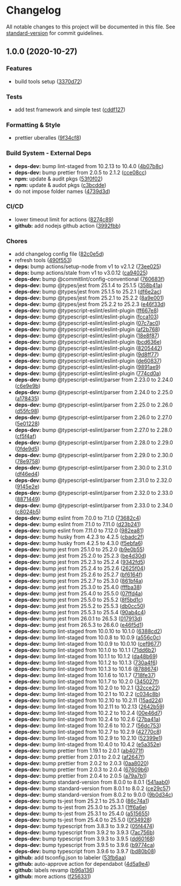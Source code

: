 # Changelog

All notable changes to this project will be documented in this file. See [standard-version](https://github.com/conventional-changelog/standard-version) for commit guidelines.

## 1.0.0 (2020-10-27)

### Features

- build tools setup ([3370d72](https://github.com/hypercliq/T-800/commit/3370d7221cc2d9914680656d2f919eb38c23fafe))

### Tests

- add test framework and simple test ([cddf127](https://github.com/hypercliq/T-800/commit/cddf1275b627ed6bc93e970dcd211249d73682ea))

### Formatting & Style

- prettier uberalles ([9f34cf8](https://github.com/hypercliq/T-800/commit/9f34cf88ffc8e2cf4cefcd836706911d6995db6e))

### Build System - External Deps

- **deps-dev:** bump lint-staged from 10.2.13 to 10.4.0 ([4b07b8c](https://github.com/hypercliq/T-800/commit/4b07b8c887274213366587601f88833afdbc3290))
- **deps-dev:** bump prettier from 2.0.5 to 2.1.2 ([cce08cc](https://github.com/hypercliq/T-800/commit/cce08cc81031247ef3ef0500134cf4ab66819769))
- **npm:** update & audit pkgs ([53f0f02](https://github.com/hypercliq/T-800/commit/53f0f0249ad8766f9da11d4d5d0ad0acde4616fa))
- **npm:** update & audot pkgs ([c3bcdde](https://github.com/hypercliq/T-800/commit/c3bcdde92b20e830b782b27875aaad54e3738bdb))
- do not impose folder names ([4739d3d](https://github.com/hypercliq/T-800/commit/4739d3d51e1501336cd163ab2f52ec2f10b85df8))

### CI/CD

- lower timeout limit for actions ([8274c89](https://github.com/hypercliq/T-800/commit/8274c89aed39c90d4a952c3d89e4a496c9bfb965))
- **github:** add nodejs github action ([3992fbb](https://github.com/hypercliq/T-800/commit/3992fbbb935cc0f859ca91ceb328d52156659f35))

### Chores

- add changelog config file ([82c0e5d](https://github.com/hypercliq/T-800/commit/82c0e5de92af8785eca864296b556cec41c50f3d))
- refresh tools ([490f553](https://github.com/hypercliq/T-800/commit/490f553c2c2d62e54885fe4e332535e47fdf0918))
- **deps:** bump actions/setup-node from v1 to v2.1.2 ([73ee025](https://github.com/hypercliq/T-800/commit/73ee0255918502ed080fbc0c7dd6c424cf5a91a6))
- **deps:** bump actions/stale from v1 to v3.0.12 ([ca94025](https://github.com/hypercliq/T-800/commit/ca9402568693cdaa09f16a5d392ec9fffe6758d1))
- **deps-dev:** bump @commitlint/config-conventional ([760683f](https://github.com/hypercliq/T-800/commit/760683f3481da8024c26420e56ebdd031bc139c0))
- **deps-dev:** bump @types/jest from 25.1.4 to 25.1.5 ([358b41a](https://github.com/hypercliq/T-800/commit/358b41a029cf5c6c526d3410815f5564c51e7415))
- **deps-dev:** bump @types/jest from 25.1.5 to 25.2.1 ([df6e2ac](https://github.com/hypercliq/T-800/commit/df6e2ac2191f97ab57cccdc514a79c6ae00f4891))
- **deps-dev:** bump @types/jest from 25.2.1 to 25.2.2 ([8a9e001](https://github.com/hypercliq/T-800/commit/8a9e00149cd51686ddcc8ac7e8e7fb74c6caecc4))
- **deps-dev:** bump @types/jest from 25.2.2 to 25.2.3 ([e46f33d](https://github.com/hypercliq/T-800/commit/e46f33d7557a393cd42ade1f6c1b51a664eecbcf))
- **deps-dev:** bump @typescript-eslint/eslint-plugin ([ff667e8](https://github.com/hypercliq/T-800/commit/ff667e82b541e11e5a89aada659e58c0fcbc9578))
- **deps-dev:** bump @typescript-eslint/eslint-plugin ([fcca103](https://github.com/hypercliq/T-800/commit/fcca1033af7bf09a3030ec6f916f93e24eb7805a))
- **deps-dev:** bump @typescript-eslint/eslint-plugin ([07c7ac0](https://github.com/hypercliq/T-800/commit/07c7ac07e69838579a6b9e8abcb3ef43987361a6))
- **deps-dev:** bump @typescript-eslint/eslint-plugin ([af2b768](https://github.com/hypercliq/T-800/commit/af2b768e8293eb2126062c405753e903313a4b6b))
- **deps-dev:** bump @typescript-eslint/eslint-plugin ([18e8f87](https://github.com/hypercliq/T-800/commit/18e8f87aa720bb3a05cc22270b88e2ec8a3aeb3d))
- **deps-dev:** bump @typescript-eslint/eslint-plugin ([bcd636e](https://github.com/hypercliq/T-800/commit/bcd636e45bc63e1b4bfaf2e7e5c7df1121220cde))
- **deps-dev:** bump @typescript-eslint/eslint-plugin ([8205442](https://github.com/hypercliq/T-800/commit/820544268cb81eb2a10abfdbc5d849b1268e2532))
- **deps-dev:** bump @typescript-eslint/eslint-plugin ([9d8ff77](https://github.com/hypercliq/T-800/commit/9d8ff772fa2810cbec52ea5aafa47b692bfe76dd))
- **deps-dev:** bump @typescript-eslint/eslint-plugin ([de60837](https://github.com/hypercliq/T-800/commit/de60837a89a45369ff2b660ef4828875da973573))
- **deps-dev:** bump @typescript-eslint/eslint-plugin ([9891ae9](https://github.com/hypercliq/T-800/commit/9891ae981f68d3dc28a49366bc9130e592dbd781))
- **deps-dev:** bump @typescript-eslint/eslint-plugin ([774cd0a](https://github.com/hypercliq/T-800/commit/774cd0af2134a654becc903a84e659ffacec3bf4))
- **deps-dev:** bump @typescript-eslint/parser from 2.23.0 to 2.24.0 ([c6e9e9b](https://github.com/hypercliq/T-800/commit/c6e9e9b9b214711bb2be764f59dd97b704149a18))
- **deps-dev:** bump @typescript-eslint/parser from 2.24.0 to 2.25.0 ([a178435](https://github.com/hypercliq/T-800/commit/a17843568b41413840c5007a88d5c72b44dc96a4))
- **deps-dev:** bump @typescript-eslint/parser from 2.25.0 to 2.26.0 ([d55fc98](https://github.com/hypercliq/T-800/commit/d55fc98afa9df0f49888834d5a7ce9627620e8ef))
- **deps-dev:** bump @typescript-eslint/parser from 2.26.0 to 2.27.0 ([5e01228](https://github.com/hypercliq/T-800/commit/5e012281642f6eb6733d0a0decd6242a5feaa749))
- **deps-dev:** bump @typescript-eslint/parser from 2.27.0 to 2.28.0 ([cf5f4af](https://github.com/hypercliq/T-800/commit/cf5f4af0b213ed995f30d07815c39c909a33e86c))
- **deps-dev:** bump @typescript-eslint/parser from 2.28.0 to 2.29.0 ([0fde9d5](https://github.com/hypercliq/T-800/commit/0fde9d53ae20bad9797c73e1eca99b9004fc61f3))
- **deps-dev:** bump @typescript-eslint/parser from 2.29.0 to 2.30.0 ([78e9758](https://github.com/hypercliq/T-800/commit/78e9758511e6351804e2545c75c7541ae83b5506))
- **deps-dev:** bump @typescript-eslint/parser from 2.30.0 to 2.31.0 ([df46ed4](https://github.com/hypercliq/T-800/commit/df46ed4d599220c645cae201669ac8c4c165a868))
- **deps-dev:** bump @typescript-eslint/parser from 2.31.0 to 2.32.0 ([9145e2e](https://github.com/hypercliq/T-800/commit/9145e2e7d00658e4bc3d8cece6dc8d2b5502b4d9))
- **deps-dev:** bump @typescript-eslint/parser from 2.32.0 to 2.33.0 ([8871449](https://github.com/hypercliq/T-800/commit/8871449220cd394738ce353c64bdd9ef742d527a))
- **deps-dev:** bump @typescript-eslint/parser from 2.33.0 to 2.34.0 ([c8024b5](https://github.com/hypercliq/T-800/commit/c8024b5ec8c1bb403734848e4e956f66a4c493c8))
- **deps-dev:** bump eslint from 7.0.0 to 7.1.0 ([73682c4](https://github.com/hypercliq/T-800/commit/73682c4ef5bd7c778fdc3573e12cf4b2eddd2b68))
- **deps-dev:** bump eslint from 7.1.0 to 7.11.0 ([d23b241](https://github.com/hypercliq/T-800/commit/d23b241f6e1e7f8a5fd70a6d349f821027a7eea3))
- **deps-dev:** bump eslint from 7.11.0 to 7.12.0 ([982ea81](https://github.com/hypercliq/T-800/commit/982ea810bca5ce4c027837529340c736550533df))
- **deps-dev:** bump husky from 4.2.3 to 4.2.5 ([cbadc2f](https://github.com/hypercliq/T-800/commit/cbadc2fd6e8a29d3af0412775fb1b9a51d996a7b))
- **deps-dev:** bump husky from 4.2.5 to 4.3.0 ([f5ebfa6](https://github.com/hypercliq/T-800/commit/f5ebfa63fda26e05f092a43ca7dadfee043e2ce3))
- **deps-dev:** bump jest from 25.1.0 to 25.2.0 ([b9e0b55](https://github.com/hypercliq/T-800/commit/b9e0b55eb042b1aacc5921d4c31414385eb97da4))
- **deps-dev:** bump jest from 25.2.0 to 25.2.3 ([be4d30d](https://github.com/hypercliq/T-800/commit/be4d30d2e7930e3fc550483fe54af9fd8d830977))
- **deps-dev:** bump jest from 25.2.3 to 25.2.4 ([9342fd5](https://github.com/hypercliq/T-800/commit/9342fd53ffa735351769a09649832cfe3dd61048))
- **deps-dev:** bump jest from 25.2.4 to 25.2.6 ([2625f04](https://github.com/hypercliq/T-800/commit/2625f0464a08092090abc0d47df303b0e09ca18c))
- **deps-dev:** bump jest from 25.2.6 to 25.2.7 ([bf6164f](https://github.com/hypercliq/T-800/commit/bf6164f15eef37db0b89cfcb73a15c3813fc62fb))
- **deps-dev:** bump jest from 25.2.7 to 25.3.0 ([861bf4a](https://github.com/hypercliq/T-800/commit/861bf4a2a0a784b46746b1f2a1bd711431876746))
- **deps-dev:** bump jest from 25.3.0 to 25.4.0 ([fffba38](https://github.com/hypercliq/T-800/commit/fffba38547b33efde8dc27a87c0bbd20119b64d8))
- **deps-dev:** bump jest from 25.4.0 to 25.5.0 ([07ffd4a](https://github.com/hypercliq/T-800/commit/07ffd4a11da1a261641ab30d61422d2ef40a3627))
- **deps-dev:** bump jest from 25.5.0 to 25.5.2 ([8f5bd1c](https://github.com/hypercliq/T-800/commit/8f5bd1ca68fd7ba30e92427ea1806502c9209cff))
- **deps-dev:** bump jest from 25.5.2 to 25.5.3 ([db0cc50](https://github.com/hypercliq/T-800/commit/db0cc500fdbe55b0fce0c49f653d0e23ceb92923))
- **deps-dev:** bump jest from 25.5.3 to 25.5.4 ([90ab4c4](https://github.com/hypercliq/T-800/commit/90ab4c48d6ab0a0ae2d3c02217dbd84d44f61926))
- **deps-dev:** bump jest from 26.0.1 to 26.5.3 ([017913d](https://github.com/hypercliq/T-800/commit/017913d54f581e309319829f1d0f7345df4aebb7))
- **deps-dev:** bump jest from 26.5.3 to 26.6.0 ([e46f5d1](https://github.com/hypercliq/T-800/commit/e46f5d161291c8bba83c18d67e3e273279235336))
- **deps-dev:** bump lint-staged from 10.0.10 to 10.1.0 ([6388cd2](https://github.com/hypercliq/T-800/commit/6388cd2c07e732a7cf2df90750de2b6d009cbd41))
- **deps-dev:** bump lint-staged from 10.0.8 to 10.0.9 ([a556c0c](https://github.com/hypercliq/T-800/commit/a556c0ca4c003e1f766681cbc028394d0d462acf))
- **deps-dev:** bump lint-staged from 10.0.9 to 10.0.10 ([cef9677](https://github.com/hypercliq/T-800/commit/cef9677aa3dd7a10383f37ac2360af0d0e448d26))
- **deps-dev:** bump lint-staged from 10.1.0 to 10.1.1 ([71dd6b2](https://github.com/hypercliq/T-800/commit/71dd6b283e64efda1f57eb9c3d8691e071ae2a21))
- **deps-dev:** bump lint-staged from 10.1.1 to 10.1.2 ([da48b69](https://github.com/hypercliq/T-800/commit/da48b6959efa5f90165dbd60f078bf9703072817))
- **deps-dev:** bump lint-staged from 10.1.2 to 10.1.3 ([730a4f6](https://github.com/hypercliq/T-800/commit/730a4f65553de6e4f8adefa0d6cef44915fef1a8))
- **deps-dev:** bump lint-staged from 10.1.3 to 10.1.6 ([8788674](https://github.com/hypercliq/T-800/commit/87886747f647d1c7092aa4ca62d4c6f29b18acda))
- **deps-dev:** bump lint-staged from 10.1.6 to 10.1.7 ([718fe37](https://github.com/hypercliq/T-800/commit/718fe3743ed9504ba9bb0a6c33fe6cee7272b5af))
- **deps-dev:** bump lint-staged from 10.1.7 to 10.2.0 ([345027f](https://github.com/hypercliq/T-800/commit/345027f52cd612d243cc734642add377db3116ca))
- **deps-dev:** bump lint-staged from 10.2.0 to 10.2.1 ([32cce22](https://github.com/hypercliq/T-800/commit/32cce2262b08b70bb7c81e7456d7eac03207d96e))
- **deps-dev:** bump lint-staged from 10.2.1 to 10.2.2 ([c034c8b](https://github.com/hypercliq/T-800/commit/c034c8b3f6d91bae2211b3bef2f4e6a44b441d25))
- **deps-dev:** bump lint-staged from 10.2.10 to 10.2.11 ([15ad224](https://github.com/hypercliq/T-800/commit/15ad2246af6186b849b57d8ae997ffe8e32b0dfb))
- **deps-dev:** bump lint-staged from 10.2.11 to 10.2.13 ([2642b59](https://github.com/hypercliq/T-800/commit/2642b595412235c2f3a28637060e9b801cc0c608))
- **deps-dev:** bump lint-staged from 10.2.2 to 10.2.4 ([00e46d7](https://github.com/hypercliq/T-800/commit/00e46d70c897261216f7cf163cfe2470e2523a32))
- **deps-dev:** bump lint-staged from 10.2.4 to 10.2.6 ([27ba41a](https://github.com/hypercliq/T-800/commit/27ba41a44a52597d6fafd0a6df1f6c4f9fd3c6f9))
- **deps-dev:** bump lint-staged from 10.2.6 to 10.2.7 ([56dc753](https://github.com/hypercliq/T-800/commit/56dc753d70f19a439af715f8ba279e4487eb2518))
- **deps-dev:** bump lint-staged from 10.2.7 to 10.2.9 ([42770c8](https://github.com/hypercliq/T-800/commit/42770c8f0a01b1d49bab59095015726a7eb82ce6))
- **deps-dev:** bump lint-staged from 10.2.9 to 10.2.10 ([52399e1](https://github.com/hypercliq/T-800/commit/52399e1d0ec4773b1c052b45ef98dfad53030f6f))
- **deps-dev:** bump lint-staged from 10.4.0 to 10.4.2 ([e5a352e](https://github.com/hypercliq/T-800/commit/e5a352e01beba81750b41dcabf4857e679b84b1f))
- **deps-dev:** bump prettier from 1.19.1 to 2.0.1 ([ab4071f](https://github.com/hypercliq/T-800/commit/ab4071fb6d2b3c7a555236e2d8ca113726bbf82a))
- **deps-dev:** bump prettier from 2.0.1 to 2.0.2 ([af2647f](https://github.com/hypercliq/T-800/commit/af2647f9a78f7d9de418749e93f082f88b5b992d))
- **deps-dev:** bump prettier from 2.0.2 to 2.0.3 ([0aa8020](https://github.com/hypercliq/T-800/commit/0aa8020372b894486432b91a747ddf727db77e59))
- **deps-dev:** bump prettier from 2.0.3 to 2.0.4 ([67609b6](https://github.com/hypercliq/T-800/commit/67609b6c9fbab2d6086d5c1a68d95d6bba137a43))
- **deps-dev:** bump prettier from 2.0.4 to 2.0.5 ([a79a7b1](https://github.com/hypercliq/T-800/commit/a79a7b1f2bcd0bf4eaa251dc08c97d5f004ef136))
- **deps-dev:** bump standard-version from 8.0.0 to 8.0.1 ([541aab0](https://github.com/hypercliq/T-800/commit/541aab084300e274735bd1becdd60b1322869bda))
- **deps-dev:** bump standard-version from 8.0.1 to 8.0.2 ([ce29c57](https://github.com/hypercliq/T-800/commit/ce29c5791e281c5538cf85b3f5c5a591b5404bb3))
- **deps-dev:** bump standard-version from 8.0.2 to 9.0.0 ([9b0d34c](https://github.com/hypercliq/T-800/commit/9b0d34cffd4f1bf47a1a90800e973c5ffbc2efc3))
- **deps-dev:** bump ts-jest from 25.2.1 to 25.3.0 ([86c74a1](https://github.com/hypercliq/T-800/commit/86c74a1bb049a80834408971f794f244c863b59d))
- **deps-dev:** bump ts-jest from 25.3.0 to 25.3.1 ([1ff6a6e](https://github.com/hypercliq/T-800/commit/1ff6a6ea7cb03f592c906edd63568582d63a568c))
- **deps-dev:** bump ts-jest from 25.3.1 to 25.4.0 ([a515655](https://github.com/hypercliq/T-800/commit/a5156558f108571b6280c6e5051b1f37d21964cf))
- **deps-dev:** bump ts-jest from 25.4.0 to 25.5.0 ([0f34928](https://github.com/hypercliq/T-800/commit/0f3492846de544a601f293908d8985965a2ed0ca))
- **deps-dev:** bump typescript from 3.8.3 to 3.9.2 ([05f4474](https://github.com/hypercliq/T-800/commit/05f447456eb3c0586adb40db10931d54cb4d48ed))
- **deps-dev:** bump typescript from 3.9.2 to 3.9.3 ([7ac756b](https://github.com/hypercliq/T-800/commit/7ac756b3ed84588204859d91f62d3a81d2dfe37e))
- **deps-dev:** bump typescript from 3.9.3 to 3.9.5 ([dd60168](https://github.com/hypercliq/T-800/commit/dd60168a2cc9f2909cd6f4d7d35e92f2df43cfca))
- **deps-dev:** bump typescript from 3.9.5 to 3.9.6 ([b9774ca](https://github.com/hypercliq/T-800/commit/b9774cae377a9e69c74b9129f9ac46fe255ceb44))
- **deps-dev:** bump typescript from 3.9.6 to 3.9.7 ([bd80b08](https://github.com/hypercliq/T-800/commit/bd80b08bb1524d65a2c8cb0f536a14ac3d6141fa))
- **github:** add tsconfig.json to labeler ([53fb6aa](https://github.com/hypercliq/T-800/commit/53fb6aa997c8e13705441898e45b2c729291fe9b))
- **github:** auto-approve action for dependabot ([4d5a9e4](https://github.com/hypercliq/T-800/commit/4d5a9e4c29e5f12bc32b98f3107b091490541de6))
- **github:** labels revamp ([b96a136](https://github.com/hypercliq/T-800/commit/b96a136cfdc0b5a58ad5dba84359cbecbfeb02fe))
- **github:** more actions ([f256331](https://github.com/hypercliq/T-800/commit/f256331995dab85b7cc753d5b0cb0ca6ff419810))

